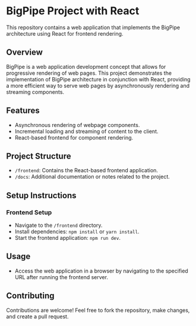 # BigPipe Project with React

This repository contains a web application that implements the BigPipe architecture using React for frontend rendering.

## Overview

BigPipe is a web application development concept that allows for progressive rendering of web pages. This project demonstrates the implementation of BigPipe architecture in conjunction with React, providing a more efficient way to serve web pages by asynchronously rendering and streaming components.

## Features

- Asynchronous rendering of webpage components.
- Incremental loading and streaming of content to the client.
- React-based frontend for component rendering.

## Project Structure

- `/frontend`: Contains the React-based frontend application.
- `/docs`: Additional documentation or notes related to the project.

## Setup Instructions

### Frontend Setup

- Navigate to the `/frontend` directory.
- Install dependencies: `npm install` or `yarn install`.
- Start the frontend application: `npm run dev`.

## Usage

- Access the web application in a browser by navigating to the specified URL after running the frontend server.

## Contributing

Contributions are welcome! Feel free to fork the repository, make changes, and create a pull request.
